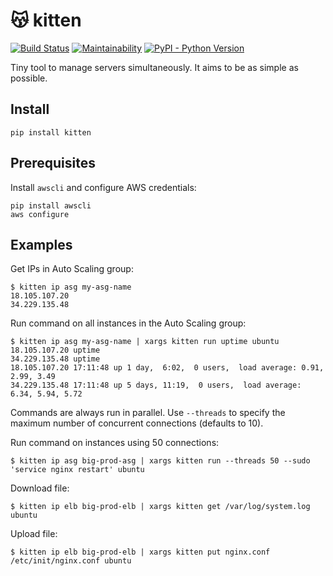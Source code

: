 # 😽 kitten

[![Build Status](https://travis-ci.org/hoffa/kitten.svg?branch=master)](https://travis-ci.org/hoffa/kitten) [![Maintainability](https://api.codeclimate.com/v1/badges/34e6b84000b2ab0e1bce/maintainability)](https://codeclimate.com/github/hoffa/kitten/maintainability) [![PyPI - Python Version](https://img.shields.io/pypi/pyversions/kitten.svg)](https://pypi.org/project/kitten)

Tiny tool to manage servers simultaneously. It aims to be as simple as possible.

## Install

```
pip install kitten
```

## Prerequisites

Install `awscli` and configure AWS credentials:

```
pip install awscli
aws configure
```

## Examples

Get IPs in Auto Scaling group:

```
$ kitten ip asg my-asg-name
18.105.107.20
34.229.135.48
```

Run command on all instances in the Auto Scaling group:

```
$ kitten ip asg my-asg-name | xargs kitten run uptime ubuntu
18.105.107.20 uptime
34.229.135.48 uptime
18.105.107.20 17:11:48 up 1 day,  6:02,  0 users,  load average: 0.91, 2.99, 3.49
34.229.135.48 17:11:48 up 5 days, 11:19,  0 users,  load average: 6.34, 5.94, 5.72
```

Commands are always run in parallel. Use `--threads` to specify the maximum number of concurrent connections (defaults to 10).

Run command on instances using 50 connections:
```
$ kitten ip asg big-prod-asg | xargs kitten run --threads 50 --sudo 'service nginx restart' ubuntu
```

Download file:
```
$ kitten ip elb big-prod-elb | xargs kitten get /var/log/system.log ubuntu
```

Upload file:
```
$ kitten ip elb big-prod-elb | xargs kitten put nginx.conf /etc/init/nginx.conf ubuntu
```
